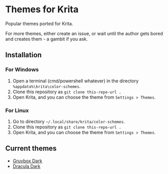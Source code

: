 # Themes for Krita

Popular themes ported for Krita.

For more themes, either create an issue, or wait until the author gets bored
and creates them - a gambit if you ask.

## Installation

### For Windows

1. Open a terminal (cmd/powershell whatever) in the directory
   `%appdata%\krita\color-schemes`.
2. Clone this repository as `git clone this-repo-url .`
3. Open Krita, and you can choose the theme from `Settings > Themes`.

### For Linux

1. Go to directory `~/.local/share/krita/color-schemes`.
2. Clone this repository as `git clone this-repo-url .`
3. Open Krita, and you can choose the theme from `Settings > Themes`.

## Current themes

- [Gruvbox Dark](./KritaGruvboxDark.colors)
- [Dracula Dark](./KritaDraculaDark.colors)
